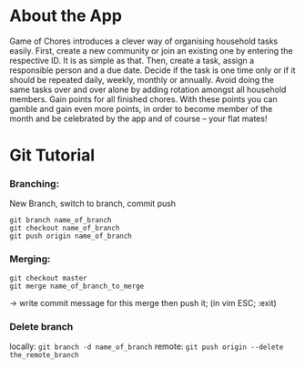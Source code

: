 # About the App
Game of Chores introduces a clever way of organising household tasks easily. 
First, create a new community or join an existing one by entering the respective ID. It is as simple as that.
Then, create a task, assign a responsible person and a due date.
Decide if the task is one time only or if it should be repeated daily, weekly, monthly or annually.
Avoid doing the same tasks over and over alone by adding rotation amongst all household members.
Gain points for all finished chores.
With these points you can gamble and gain even more points, in order to become member of the month and be celebrated by the app and of course – your flat mates!


# Git Tutorial

### Branching:
New Branch, switch to branch, commit push
```
git branch name_of_branch 
git checkout name_of_branch
git push origin name_of_branch
```

### Merging:
```
git checkout master
git merge name_of_branch_to_merge
```
-> write commit message for this merge then push it; (in vim ESC; :exit)

### Delete branch

locally: `git branch -d name_of_branch`
remote: `git push origin --delete the_remote_branch`


